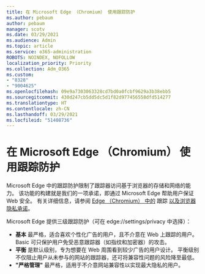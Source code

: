 ```yaml
---
title: 在 Microsoft Edge （Chromium） 使用跟踪防护
ms.author: pebaum
author: pebaum
manager: scotv
ms.date: 03/29/2021
ms.audience: Admin
ms.topic: article
ms.service: o365-administration
ROBOTS: NOINDEX, NOFOLLOW
localization_priority: Priority
ms.collection: Adm_O365
ms.custom:
- "8328"
- "9004625"
ms.openlocfilehash: 09e9a7303063328cd7bd0a0fcbf9629a3b38ebb5
ms.sourcegitcommit: 430d247cb5dd5dc5d1f82d977456558dfd514277
ms.translationtype: HT
ms.contentlocale: zh-CN
ms.lasthandoff: 03/29/2021
ms.locfileid: "51408736"
---
```

# <a name="use-tracking-prevention-in-microsoft-edge-chromium"></a>在 Microsoft Edge （Chromium） 使用跟踪防护

Microsoft Edge 中的跟踪防护限制了跟踪器访问基于浏览器的存储和网络的能力。 该功能的构建就是我们的一项承诺，即通过 Microsoft Edge 帮助用户保证 Web 安全。 有关详细信息，请参阅 [Edge （Chromium） 中的](https://go.microsoft.com/fwlink/?linkid=2135435) 跟踪 [以及浏览器隐私承诺](https://go.microsoft.com/fwlink/?linkid=2135350)。

Microsoft Edge 提供三级跟踪防护（可在 edge://settings/privacy 中选择）：

- **基本** 最严格，适合喜欢个性化广告的用户，且不介意在 Web 上跟踪的用户。 Basic 可只保护用户免受恶意跟踪器（如指纹和加密器）的攻击。
- **平衡** 是默认级别，专为想要在 Web 周围看到较少广告的用户设计。 平衡级别不仅阻止用户从未参与的网站的跟踪器，还可将兼容性问题的风险降至最低。
- **"严格管理"** 最严格，适用于不介意网站兼容性以实现最大隐私的用户。